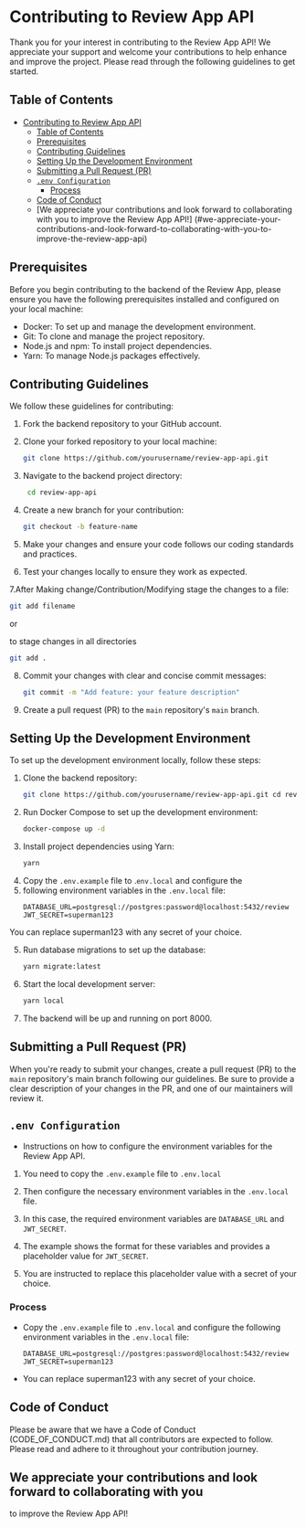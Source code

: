 # Contributing to Review App API

Thank you for your interest in contributing to the Review App API!
We appreciate your support and welcome your contributions to help 
enhance and improve the project. Please read through the following 
guidelines to get started.

## Table of Contents
- [Contributing to Review App API](#contributing-to-review-app-api)
  - [Table of Contents](#table-of-contents)
  - [Prerequisites](#prerequisites)
  - [Contributing Guidelines](#contributing-guidelines)
  - [Setting Up the Development Environment](#setting-up-the-development-environment)
  - [Submitting a Pull Request (PR)](#submitting-a-pull-request-pr)
  - [`.env Configuration`](#env-configuration)
    - [Process](#process)
  - [Code of Conduct](#code-of-conduct)
  - [We appreciate your contributions and look forward to
     collaborating with you to improve the Review App API!]
   (#we-appreciate-your-contributions-and-look-forward-to-collaborating-with-you-to-improve-the-review-app-api)

## Prerequisites

Before you begin contributing to the backend of the Review App, 
please ensure you have the following prerequisites installed and 
configured on your local machine:

- Docker: To set up and manage the development environment.
- Git: To clone and manage the project repository.
- Node.js and npm: To install project dependencies.
- Yarn: To manage Node.js packages effectively.

## Contributing Guidelines

We follow these guidelines for contributing:

1. Fork the backend repository to your GitHub account.

2. Clone your forked repository to your local machine:

   ```bash
   git clone https://github.com/yourusername/review-app-api.git

3. Navigate to the backend project directory:
   ```bash 
    cd review-app-api

4. Create a new branch for your contribution:
   ```bash
   git checkout -b feature-name

5. Make your changes and ensure your code follows our coding
   standards and practices.

6. Test your changes locally to ensure they work as expected.

7.After Making change/Contribution/Modifying stage the changes to a file:

   ```bash
   git add filename
   ```
   or

   to stage changes in all directories
   ```bash
   git add .
   ```

8. Commit your changes with clear and concise commit messages:
   ```bash
   git commit -m "Add feature: your feature description"

9. Create a pull request (PR) to the `main` repository's `main` branch.

## Setting Up the Development Environment
To set up the development environment locally, follow these steps:

1. Clone the backend repository:
   ```bash
   git clone https://github.com/yourusername/review-app-api.git cd review-app-api

2. Run Docker Compose to set up the development environment:
   ```bash
   docker-compose up -d

3. Install project dependencies using Yarn:
   ```bash
   yarn

4. Copy the `.env.example` file to .`env.local` and configure the
5. following environment variables in the `.env.local` file:
   ```env
   DATABASE_URL=postgresql://postgres:password@localhost:5432/review
   JWT_SECRET=superman123

  You can replace superman123 with any secret of your choice.

5. Run database migrations to set up the database:
   ```bash
   yarn migrate:latest

6. Start the local development server:
   ```bash
   yarn local

7. The backend will be up and running on port 8000.

## Submitting a Pull Request (PR)

When you're ready to submit your changes, create a pull request
(PR) to the `main` repository's main branch following our guidelines. 
Be sure to provide a clear description of your changes in the PR, and 
one of our maintainers will review it.

##  `.env Configuration` 
- Instructions on how to configure the environment variables for the
  Review App API. 
  
1. You need to copy the `.env.example` file to
 `.env.local` 

2. Then configure the necessary environment variables in the `.env.local`
    file. 
   
4. In this case, the required environment variables are `DATABASE_URL` and
  `JWT_SECRET`. 
   
6. The example shows the format for these variables and provides a placeholder
   value for `JWT_SECRET`. 
   
8. You are instructed to replace this placeholder value with a secret of your choice.

### Process

- Copy the `.env.example` file to `.env.local` and configure the following
  environment variables in the `.env.local` file:
    ```env
    DATABASE_URL=postgresql://postgres:password@localhost:5432/review
    JWT_SECRET=superman123

 - You can replace superman123 with any secret of your choice.

## Code of Conduct

Please be aware that we have a Code of Conduct (CODE_OF_CONDUCT.md) that all
contributors are expected to follow. Please read and adhere to it throughout 
your contribution journey.

## We appreciate your contributions and look forward to collaborating with you 
to improve the Review App API!

